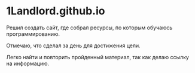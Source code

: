 # 1Landlord.github.io

Решил создать сайт, где собрал ресурсы, по которым обучаюсь программированию.

Отмечаю, что сделал за день для достижения цели.

Легко найти и повторить пройденный материал, так как делаю ссылку на информацию.

